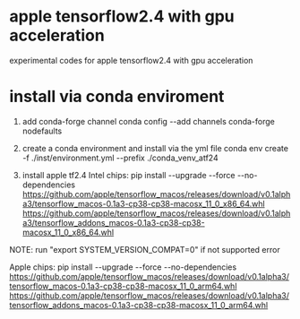 # apple tensorflow2.4 with gpu acceleration
experimental codes for apple tensorflow2.4 with gpu acceleration

# install via conda enviroment
1. add conda-forge channel
conda config --add channels conda-forge nodefaults

2. create a conda environment and install via the yml file
conda env create -f ./inst/environment.yml --prefix ./conda_venv_atf24

3. install apple tf2.4
Intel chips:
pip install --upgrade --force --no-dependencies https://github.com/apple/tensorflow_macos/releases/download/v0.1alpha3/tensorflow_macos-0.1a3-cp38-cp38-macosx_11_0_x86_64.whl https://github.com/apple/tensorflow_macos/releases/download/v0.1alpha3/tensorflow_addons_macos-0.1a3-cp38-cp38-macosx_11_0_x86_64.whl 

NOTE: run "export SYSTEM_VERSION_COMPAT=0" if not supported error

Apple chips:
pip install --upgrade --force --no-dependencies https://github.com/apple/tensorflow_macos/releases/download/v0.1alpha3/tensorflow_macos-0.1a3-cp38-cp38-macosx_11_0_arm64.whl https://github.com/apple/tensorflow_macos/releases/download/v0.1alpha3/tensorflow_addons_macos-0.1a3-cp38-cp38-macosx_11_0_arm64.whl
